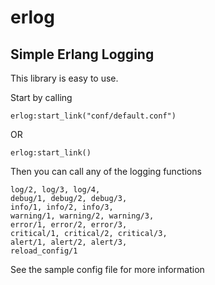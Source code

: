 erlog
=====

Simple Erlang Logging
---------------------

This library is easy to use.

Start by calling

	erlog:start_link("conf/default.conf")

OR

	erlog:start_link()

Then you can call any of the logging functions
	
	log/2, log/3, log/4,
	debug/1, debug/2, debug/3,
	info/1, info/2, info/3,
	warning/1, warning/2, warning/3,
	error/1, error/2, error/3,
	critical/1, critical/2, critical/3,
	alert/1, alert/2, alert/3,
	reload_config/1

See the sample config file for more information
